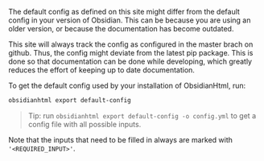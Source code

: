 The default config as defined on this site might differ from the default config in your version of Obsidian. This can be because you are using an older version, or because the documentation has become outdated.

This site will always track the config as configured in the master brach on github. Thus, the config might deviate from the latest pip package. This is done so that documentation can be done while developing, which greatly reduces the effort of keeping up to date documentation.

To get the default config used by your installation of ObsidianHtml, run:

``` bash
obsidianhtml export default-config
``` 

> Tip: run `obsidianhtml export default-config -o config.yml` to get a config file with all possible inputs. 

Note that the inputs that need to be filled in always are marked with `'<REQUIRED_INPUT>'`.

